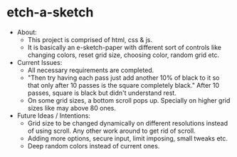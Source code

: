 # etch-a-sketch
* About: <br/>
    * This project is comprised of html, css & js.
    * It is basically an e-sketch-paper with different sort of controls like changing colors, reset grid size, choosing color, random grid etc. 
* Current Issues: <br />
    * All necessary requirements are completed.
    * "Then try having each pass just add another 10% of black to it so that only after 10 passes is the square completely black." After 10 passes, square is black but didn't understand rest.
    * On some grid sizes, a bottom scroll pops up. Specially on higher grid sizes like may above 80 ones. 
* Future Ideas / Intentions: <br />
    * Grid size to be changed dynamically on different resolutions instead of using scroll. Any other work around to get rid of scroll. 
    * Adding more options, secure input, limit imposing, small tweaks etc.
    * Deep random colors instead of current ones. 

